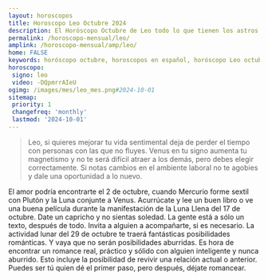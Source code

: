 ```yaml
---
layout: horoscopos
title: Horoscopo Leo Octubre 2024
description: El Horóscopo Octubre de Leo todo lo que tienen los astros preparados para este mes, amor, trabajo, familia. Todo sobre astrologia, tarot, predicciones. Horoscopo gratis en español, predicciones y astrología.
permalink: /horoscopo-mensual/leo/
amplink: /horoscopo-mensual/amp/leo/
home: FALSE
keywords: horóscopo octubre, horoscopos en español, horóscopo Leo octubre , horóscopo esperanza gracia, horoscop, horóscopos gratis, horoscopo Leo, Tarot, Astrologia, Zodíaco, Leo, horoscopo gratis, horoscopo del mes 
horoscopo:
 signo: leo
 video: -DQpmrrAIeU
ogimg: /images/mes/leo_mes.png#2024-10-01
sitemap:
 priority: 1
 changefreq: 'monthly'
 lastmod: '2024-10-01'
---
```



 > Leo, si quieres mejorar tu vida sentimental deja de perder el tiempo con personas con las que no fluyes. Venus en tu signo aumenta tu magnetismo y no te será difícil atraer a los demás, pero debes elegir correctamente. Si notas cambios en el ambiente laboral no te agobies y dale una oportunidad a lo nuevo.



El amor podría encontrarte el 2 de octubre, cuando Mercurio forme sextil con Plutón y la Luna conjunte a Venus. Acurrúcate y lee un buen libro o ve una buena película durante la manifestación de la Luna Llena del 17 de octubre. Date un capricho y no sientas soledad. La gente está a sólo un texto, después de todo. Invita a alguien a acompañarte, si es necesario. La actividad lunar del 29 de octubre te traerá fantásticas posibilidades románticas. Y vaya que no serán posibilidades aburridas. Es hora de encontrar un romance real, práctico y sólido con alguien inteligente y nunca aburrido. Esto incluye la posibilidad de revivir una relación actual o anterior. Puedes ser tú quien dé el primer paso, pero después, déjate romancear.
